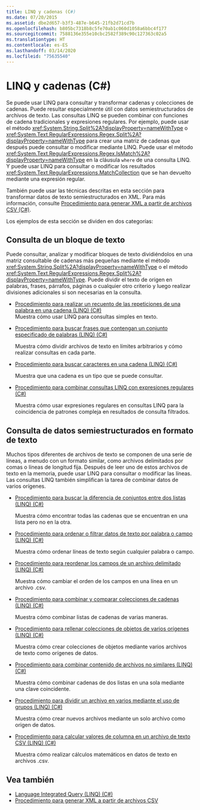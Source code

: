 ```yaml
---
title: LINQ y cadenas (C#)
ms.date: 07/20/2015
ms.assetid: dbe2d657-b3f3-487e-b645-21fb2d71cd7b
ms.openlocfilehash: b805bc7318b8c5fe70ab1c060d1058a6bbc4f177
ms.sourcegitcommit: 7588136e355e10cbc2582f389c90c127363c02a5
ms.translationtype: HT
ms.contentlocale: es-ES
ms.lasthandoff: 03/14/2020
ms.locfileid: "75635540"
---
```

# <a name="linq-and-strings-c"></a>LINQ y cadenas (C#)

Se puede usar LINQ para consultar y transformar cadenas y colecciones de cadenas. Puede resultar especialmente útil con datos semiestructurados de archivos de texto. Las consultas LINQ se pueden combinar con funciones de cadena tradicionales y expresiones regulares. Por ejemplo, puede usar el método <xref:System.String.Split%2A?displayProperty=nameWithType> o <xref:System.Text.RegularExpressions.Regex.Split%2A?displayProperty=nameWithType> para crear una matriz de cadenas que después puede consultar o modificar mediante LINQ. Puede usar el método <xref:System.Text.RegularExpressions.Regex.IsMatch%2A?displayProperty=nameWithType> en la cláusula `where` de una consulta LINQ. Y puede usar LINQ para consultar o modificar los resultados <xref:System.Text.RegularExpressions.MatchCollection> que se han devuelto mediante una expresión regular.

También puede usar las técnicas descritas en esta sección para transformar datos de texto semiestructurados en XML. Para más información, consulte [Procedimiento para generar XML a partir de archivos CSV (C#)](how-to-generate-xml-from-csv-files.md).

Los ejemplos de esta sección se dividen en dos categorías:

## <a name="querying-a-block-of-text"></a>Consulta de un bloque de texto

Puede consultar, analizar y modificar bloques de texto dividiéndolos en una matriz consultable de cadenas más pequeñas mediante el método <xref:System.String.Split%2A?displayProperty=nameWithType> o el método <xref:System.Text.RegularExpressions.Regex.Split%2A?displayProperty=nameWithType>. Puede dividir el texto de origen en palabras, frases, párrafos, páginas o cualquier otro criterio y luego realizar divisiones adicionales si son necesarias en la consulta.

- [Procedimiento para realizar un recuento de las repeticiones de una palabra en una cadena (LINQ) (C#)](how-to-count-occurrences-of-a-word-in-a-string-linq.md)  
  Muestra cómo usar LINQ para consultas simples en texto.

- [Procedimiento para buscar frases que contengan un conjunto especificado de palabras (LINQ) (C#)](how-to-query-for-sentences-that-contain-a-specified-set-of-words-linq.md)

  Muestra cómo dividir archivos de texto en límites arbitrarios y cómo realizar consultas en cada parte.

- [Procedimiento para buscar caracteres en una cadena (LINQ) (C#)](how-to-query-for-characters-in-a-string-linq.md)

  Muestra que una cadena es un tipo que se puede consultar.

- [Procedimiento para combinar consultas LINQ con expresiones regulares (C#)](how-to-combine-linq-queries-with-regular-expressions.md)

  Muestra cómo usar expresiones regulares en consultas LINQ para la coincidencia de patrones compleja en resultados de consulta filtrados.

## <a name="querying-semi-structured-data-in-text-format"></a>Consulta de datos semiestructurados en formato de texto

Muchos tipos diferentes de archivos de texto se componen de una serie de líneas, a menudo con un formato similar, como archivos delimitados por comas o líneas de longitud fija. Después de leer uno de estos archivos de texto en la memoria, puede usar LINQ para consultar o modificar las líneas. Las consultas LINQ también simplifican la tarea de combinar datos de varios orígenes.

- [Procedimiento para buscar la diferencia de conjuntos entre dos listas (LINQ) (C#)](how-to-find-the-set-difference-between-two-lists-linq.md)

  Muestra cómo encontrar todas las cadenas que se encuentran en una lista pero no en la otra.

- [Procedimiento para ordenar o filtrar datos de texto por palabra o campo (LINQ) (C#)](how-to-sort-or-filter-text-data-by-any-word-or-field-linq.md)

  Muestra cómo ordenar líneas de texto según cualquier palabra o campo.

- [Procedimiento para reordenar los campos de un archivo delimitado (LINQ) (C#)](how-to-reorder-the-fields-of-a-delimited-file-linq.md)

  Muestra cómo cambiar el orden de los campos en una línea en un archivo .csv.

- [Procedimiento para combinar y comparar colecciones de cadenas (LINQ) (C#)](how-to-combine-and-compare-string-collections-linq.md)

  Muestra cómo combinar listas de cadenas de varias maneras.

- [Procedimiento para rellenar colecciones de objetos de varios orígenes (LINQ) (C#)](how-to-populate-object-collections-from-multiple-sources-linq.md)

  Muestra cómo crear colecciones de objetos mediante varios archivos de texto como orígenes de datos.

- [Procedimiento para combinar contenido de archivos no similares (LINQ) (C#)](how-to-join-content-from-dissimilar-files-linq.md)
  
  Muestra cómo combinar cadenas de dos listas en una sola mediante una clave coincidente.

- [Procedimiento para dividir un archivo en varios mediante el uso de grupos (LINQ) (C#)](how-to-split-a-file-into-many-files-by-using-groups-linq.md)
  
  Muestra cómo crear nuevos archivos mediante un solo archivo como origen de datos.

- [Procedimiento para calcular valores de columna en un archivo de texto CSV (LINQ) (C#)](how-to-compute-column-values-in-a-csv-text-file-linq.md)
  
  Muestra cómo realizar cálculos matemáticos en datos de texto en archivos .csv.

## <a name="see-also"></a>Vea también

- [Language Integrated Query (LINQ) (C#)](index.md)
- [Procedimiento para generar XML a partir de archivos CSV](how-to-generate-xml-from-csv-files.md)

